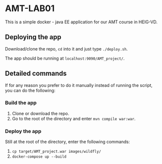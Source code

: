 # AMT-LAB01
This is a simple docker - java EE application for our AMT course in HEIG-VD.

## Deploying the app
Download/clone the repo, `cd` into it and just type `./deploy.sh`.

The app should be running at `localhost:9090/AMT_project/`.

## Detailed commands

If for any reason you prefer to do it manually instead of running the script, you can do the following:

### Build the app
1. Clone or download the repo.
2. Go to the root of the directory and enter `mvn compile war:war`.

### Deploy the app
Still at the root of the directory, enter the following commands:

1. `cp target/AMT_project.war images/wildfly/`
2. `docker-compose up --build`
